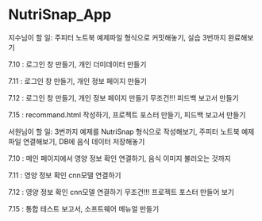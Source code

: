 # NutriSnap_App

지수님이 할 일: 주피터 노트북 예제파일 형식으로 커밋해놓기, 실습 3번까지 완료해보기

7.10 : 로그인 창 만들기, 개인 더미데이터 만들기

7.11 : 로그인 창 만들기, 개인 정보 페이지 만들기

7.12 : 로그인 창 만들기, 개인 정보 페이지 만들기 무조건!!!
피드백 보고서 만들기

7.15 : recommand.html 작성하기, 프로젝트 포스터 만들기, 피드백 보고서 만들기

서원님이 할 일: 3번까지 예제를 NutriSnap 형식으로 작성해보기, 주피터 노트북 예제파일 연결해보기, DB에 음식 데이터 저장해놓기

7.10 : 메인 페이지에서 영양 정보 확인 연결하기, 음식 이미지 불러오는 것까지

7.11 : 영양 정보 확인 cnn모델 연결하기

7.12 : 영양 정보 확인 cnn모델 연결하기 무조건!!!
프로젝트 포스터 만들어 보기

7.15 : 통합 테스트 보고서, 소프트웨어 메뉴얼 만들기
